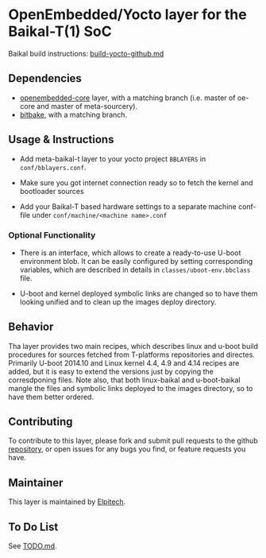 # OpenEmbedded/Yocto layer for the Baikal-T(1) SoC

Baikal build instructions: [build-yocto-github.md](build-yocto-github.md)

## Dependencies

- [openembedded-core](https://github.com/openembedded/openembedded-core)
  layer, with a matching branch (i.e. master of oe-core and master of
  meta-sourcery).
- [bitbake](https://github.com/openembedded/bitbake), with a matching branch.

## Usage & Instructions

- Add meta-baikal-t layer to your yocto project `BBLAYERS` in `conf/bblayers.conf`.

- Make sure you got internet connection ready so to fetch the kernel and
  bootloader sources

- Add your Baikal-T based hardware settings to a separate machine conf-file under
  `conf/machine/<machine name>.conf`

### Optional Functionality

- There is an interface, which allows to create a ready-to-use U-boot environment blob.
  It can be easily configured by setting corresponding variables, which are described
  in details in `classes/uboot-env.bbclass` file.

- U-boot and kernel deployed symbolic links are changed so to have them looking
  unified and to clean up the images deploy directory.

## Behavior

Tha layer provides two main recipes, which describes linux and u-boot build
procedures for sources fetched from T-platforms repositories and directes.
Primarily U-boot 2014.10 and Linux kernel 4.4, 4.9 and 4.14 recipes are 
added, but it is easy to extend the versions just by copying the corresdponing
files.
Note also, that both linux-baikal and u-boot-baikal mangle the files and symbolic
links deployed to the images directory, so to have them better ordered.

## Contributing

To contribute to this layer, please fork and submit pull requests to the
github [repository](https://github.com/T-Platforms/linux-kernel), or open
issues for any bugs you find, or feature requests you have.

## Maintainer

This layer is maintained by [Elpitech](https://www.elpitech.ru/).

## To Do List

See [TODO.md](TODO.md).
